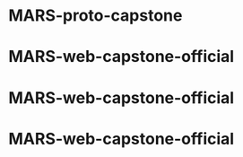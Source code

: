 # MARS-proto-capstone
# MARS-web-capstone-official
# MARS-web-capstone-official
# MARS-web-capstone-official
